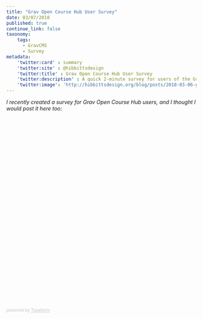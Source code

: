 ```yaml
---
title: "Grav Open Course Hub User Survey"
date: 03/07/2018
published: true
continue_link: false
taxonomy:
    tags:
      - GravCMS
      - Survey
metadata:
    'twitter:card' : summary
    'twitter:site' : @hibbittsdesign
    'twitter:title' : Grav Open Course Hub User Survey
    'twitter:description' : A quick 2-minute survey for users of the Grav CMS Open Course Hub.
    'twitter:image': 'http://hibbittsdesign.org/blog/posts/2018-03-06-grav-open-course-hub-user-survey-spring-2018/typeform.png'
---
```


_I recently created a survey for Grav Open Course Hub users, and I thought I would post it here too:_

<div class="typeform-widget" data-url="https://hibbitts.typeform.com/to/MFmLgX" style="width: 100%; height: 500px;"></div> <script> (function() { var qs,js,q,s,d=document, gi=d.getElementById, ce=d.createElement, gt=d.getElementsByTagName, id="typef_orm", b="https://embed.typeform.com/"; if(!gi.call(d,id)) { js=ce.call(d,"script"); js.id=id; js.src=b+"embed.js"; q=gt.call(d,"script")[0]; q.parentNode.insertBefore(js,q) } })() </script> <div style="font-family: Sans-Serif;font-size: 12px;color: #999;opacity: 0.5; padding-top: 5px;"> powered by <a href="https://admin.typeform.com/signup?utm_campaign=MFmLgX&utm_source=typeform.com-2307-Basic&utm_medium=typeform&utm_content=typeform-embedded-poweredbytypeform&utm_term=EN" style="color: #999" target="_blank">Typeform</a> </div>

